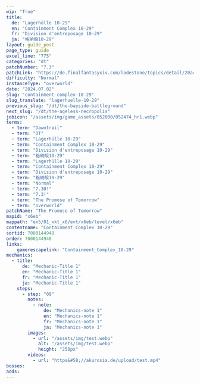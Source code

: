 ```yaml
---
wip: "True"
title:
  de: "Lagerhülle 10-29"
  en: "Containment Complex 10-29"
  fr: "Division d'entreposage 10-29"
  ja: "格納殻10-29"
layout: guide_post
page_type: guide
excel_line: "775"
categories: "dt"
patchNumber: "7.3"
patchLink: "https://de.finalfantasyxiv.com/lodestone/topics/detail/20a4ee7db3718a9ad232eb88b46812d27d717996"
difficulty: "Normal"
instanceType: "overworld"
date: "2024.07.02"
slug: "containment-complex-10-29"
slug_translate: "lagerhuelle-10-29"
previous_slug: "/dt/the-bayside-battleground"
next_slug: "/dt/the-ageless-necropolis"
jobicon: "/assets/img/game_assets/052000/052474_hr1.webp"
terms:
  - term: "Dawntrail"
  - term: "DT"
  - term: "Lagerhülle 10-29"
  - term: "Containment Complex 10-29"
  - term: "Division d'entreposage 10-29"
  - term: "格納殻10-29"
  - term: "Lagerhülle 10-29"
  - term: "Containment Complex 10-29"
  - term: "Division d'entreposage 10-29"
  - term: "格納殻10-29"
  - term: "Normal"
  - term: "7.30!"
  - term: "7.3!"
  - term: "The Promose of Tomorrow"
  - term: "overworld"
patchName: "The Promose of Tomorrow"
mapid: "x6eb"
mappath: "ex5/01_xkt_x6/evt/x6eb/level/x6eb"
contentname: "Containment Complex 10-29"
sortid: 7000144948
order: 7000144948
links:
    gamerescapelink: "Containment_Complex_10-29"
mechanics:
  - title:
      de: "Mechanic-Title 1"
      en: "Mechanic-Title 1"
      fr: "Mechanic-Title 1"
      ja: "Mechanic-Title 1"
    steps:
      - step: "09"
        notes:
          - note:
              de: "Mechanics-note 1"
              en: "Mechanics-note 1"
              fr: "Mechanics-note 1"
              ja: "Mechanics-note 1"
        images:
          - url: "/assets/img/test.webp"
            alt: "/assets/img/test.webp"
            height: "250px"
        videos:
          - url: "https&#58;//akurosia.de/upload/test.mp4"
bosses:
adds:
---
```

